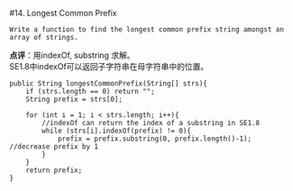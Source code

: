 #14. Longest Common Prefix

	Write a function to find the longest common prefix string amongst an array of strings.

**点评**：用indexOf, substring 求解。<br />
SE1.8中indexOf可以返回子字符串在母字符串中的位置。

	public String longestCommonPrefix(String[] strs){
		if (strs.length == 0) return "";
		String prefix = strs[0];
		
		for (int i = 1; i < strs.length; i++){
			//indexOf can return the index of a substring in SE1.8
			while (strs[i].indexOf(prefix) != 0){
				prefix = prefix.substring(0, prefix.length()-1); //decrease prefix by 1
			}	
		}
		return prefix;
	}